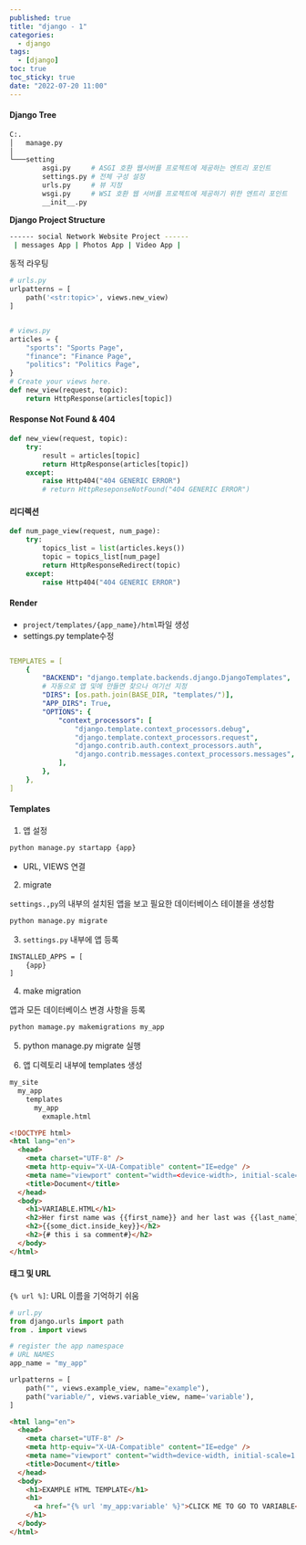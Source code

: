 ```yaml
---
published: true
title: "django - 1"
categories:
  - django
tags:
  - [django]
toc: true
toc_sticky: true
date: "2022-07-20 11:00"
---
```


#### Django Tree

```bash
C:.
│   manage.py
│
└───setting
        asgi.py     # ASGI 호환 웹서버를 프로젝트에 제공하는 엔트리 포인트
        settings.py # 전체 구성 설정
        urls.py     # 뷰 지정
        wsgi.py     # WSI 호환 웹 서버를 프로젝트에 제공하기 위한 엔트리 포인트
        __init__.py
```

**Django Project Structure**

```bash
------ social Network Website Project ------
 | messages App | Photos App | Video App |
```

동적 라우팅

```python
# urls.py
urlpatterns = [
    path('<str:topic>', views.new_view)
]


# views.py
articles = {
    "sports": "Sports Page",
    "finance": "Finance Page",
    "politics": "Politics Page",
}
# Create your views here.
def new_view(request, topic):
    return HttpResponse(articles[topic])
```

#### Response Not Found  & 404

```python
def new_view(request, topic):
    try:
        result = articles[topic]
        return HttpResponse(articles[topic])
    except:
        raise Http404("404 GENERIC ERROR")
        # return HttpReseponseNotFound("404 GENERIC ERROR")
```

#### 리디렉션

```python
def num_page_view(request, num_page):
    try:
        topics_list = list(articles.keys())
        topic = topics_list[num_page]
        return HttpResponseRedirect(topic)
    except:
        raise Http404("404 GENERIC ERROR")
```

#### Render

* `project/templates/{app_name}/html`파일 생성
* settings.py template수정

```yaml

TEMPLATES = [
    {
        "BACKEND": "django.template.backends.django.DjangoTemplates",
        # 자동으로 앱 및에 만들면 찾으나 여기선 지정
        "DIRS": [os.path.join(BASE_DIR, "templates/")],
        "APP_DIRS": True,
        "OPTIONS": {
            "context_processors": [
                "django.template.context_processors.debug",
                "django.template.context_processors.request",
                "django.contrib.auth.context_processors.auth",
                "django.contrib.messages.context_processors.messages",
            ],
        },
    },
]
```

#### Templates

1. 앱 설정

```bash
python manage.py startapp {app}
```

* URL, VIEWS 연결

2. migrate

`settings.,py`의 내부의 설치된 앱을 보고 필요한 데이터베이스 테이블을 생성함

```bash
python manage.py migrate
```

3. `settings.py` 내부에 앱 등록

```bash
INSTALLED_APPS = [
	{app}
]
```

4. make migration

앱과 모든 데이터베이스 변경 사항을 등록

```bash
python mamage.py makemigrations my_app
```

5. python manage.py migrate 실행

6. 앱 디렉토리 내부에 templates 생성

```bash
my_site
  my_app
    templates
      my_app
        exmaple.html
```

```html
<!DOCTYPE html>
<html lang="en">
  <head>
    <meta charset="UTF-8" />
    <meta http-equiv="X-UA-Compatible" content="IE=edge" />
    <meta name="viewport" content="width=<device-width>, initial-scale=1.0" />
    <title>Document</title>
  </head>
  <body>
    <h1>VARIABLE.HTML</h1>
    <h2>Her first name was {{first_name}} and her last was {{last_name}}</h2>
    <h2>{{some_dict.inside_key}}</h2>
    <h2>{# this i sa comment#}</h2>
  </body>
</html>

```

#### 태그 및 URL

`{% url %]`: URL 이름을 기억하기 쉬움

```python
# url.py
from django.urls import path
from . import views

# register the app namespace
# URL NAMES
app_name = "my_app"

urlpatterns = [
	path("", views.example_view, name="example"),
    path("variable/", views.variable_view, name='variable'),
]
```

```html
<html lang="en">
  <head>
    <meta charset="UTF-8" />
    <meta http-equiv="X-UA-Compatible" content="IE=edge" />
    <meta name="viewport" content="width=device-width, initial-scale=1.0" />
    <title>Document</title>
  </head>
  <body>
    <h1>EXAMPLE HTML TEMPLATE</h1>
    <h1>
      <a href="{% url 'my_app:variable' %}">CLICK ME TO GO TO VARIABLE</a>
    </h1>
  </body>
</html>

```



